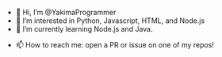 - 👋 Hi, I’m @YakimaProgrammer
- 👀 I’m interested in Python, Javascript, HTML, and Node.js
- 🌱 I’m currently learning Node.js and Java.
<!--- - 💞️ I’m looking to collaborate on my latest project, my note taking program, The Archives. -->
- 📫 How to reach me: open a PR or issue on one of my repos!
